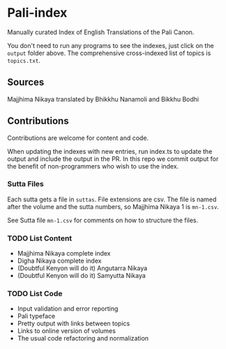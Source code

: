 # Pali-index

Manually curated Index of English Translations of the Pali Canon.

You don't need to run any programs to see the indexes, just click
on the `output` folder above.  The comprehensive cross-indexed
list of topics is `topics.txt`.

## Sources

Majjhima Nikaya translated by Bhikkhu Nanamoli and Bikkhu Bodhi

## Contributions

Contributions are welcome for content and code.  

When updating the indexes with new entries, run index.ts to update
the output and include the output in the PR.  In this repo we commit output for the
benefit of non-programmers who wish to use the index.

### Sutta Files 

Each sutta gets a file in `suttas`.  File extensions are csv.
The file is named after the volume and the
sutta numbers, so Majjhima Nikaya 1 is `mn-1.csv`.

See Sutta file `mn-1.csv` for comments on how to structure the files.

### TODO List Content

* Majjhima Nikaya complete index
* Digha Nikaya complete index
* (Doubtful Kenyon will do it) Angutarra Nikaya
* (Doubtful Kenyon will do it) Samyutta Nikaya

### TODO List Code

* Input validation and error reporting
* Pali typeface
* Pretty output with links between topics
* Links to online version of volumes
* The usual code refactoring and normalization
